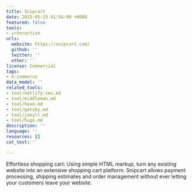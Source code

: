 ```yaml
---
title: Snipcart
date: 2015-05-15 01:54:00 +0000
featured: false
tools:
- interaction
urls:
  website: https://snipcart.com/
  github: ''
  twitter: ''
  other: ''
license: Commercial
tags:
- e-commerce
data_model: ''
related_tools:
- tool/netlify-cms.md
- tool/middleman.md
- tool/hexo.md
- tool/gatsby.md
- tool/jekyll.md
- tool/hugo.md
description: ''
language: ''
resources: []
cat_test: ''

---
```

Effortless shopping cart: Using simple HTML markup, turn any existing website into an extensive shopping cart platform. Snipcart allows payment processing, shipping estimates and order management without ever letting your customers leave your website.
